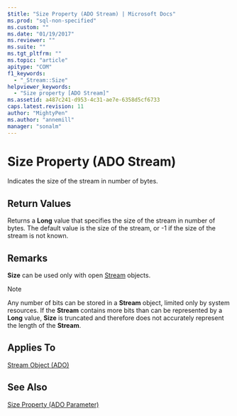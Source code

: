 ```yaml
---
$title: "Size Property (ADO Stream) | Microsoft Docs"
ms.prod: "sql-non-specified"
ms.custom: ""
ms.date: "01/19/2017"
ms.reviewer: ""
ms.suite: ""
ms.tgt_pltfrm: ""
ms.topic: "article"
apitype: "COM"
f1_keywords: 
  - "_Stream::Size"
helpviewer_keywords: 
  - "Size property [ADO Stream]"
ms.assetid: a487c241-d953-4c31-ae7e-6358d5cf6733
caps.latest.revision: 11
author: "MightyPen"
ms.author: "annemill"
manager: "sonalm"
---
```

# Size Property (ADO Stream)
Indicates the size of the stream in number of bytes.  
  
## Return Values  
 Returns a **Long** value that specifies the size of the stream in number of bytes. The default value is the size of the stream, or -1 if the size of the stream is not known.  
  
## Remarks  
 **Size** can be used only with open [Stream](../../../ado/reference/ado-api/stream-object-ado.md) objects.  
  
> [!NOTE]
>  Any number of bits can be stored in a **Stream** object, limited only by system resources. If the **Stream** contains more bits than can be represented by a **Long** value, **Size** is truncated and therefore does not accurately represent the length of the **Stream**.  
  
## Applies To  
 [Stream Object (ADO)](../../../ado/reference/ado-api/stream-object-ado.md)  
  
## See Also  
 [Size Property (ADO Parameter)](../../../ado/reference/ado-api/size-property-ado-parameter.md)